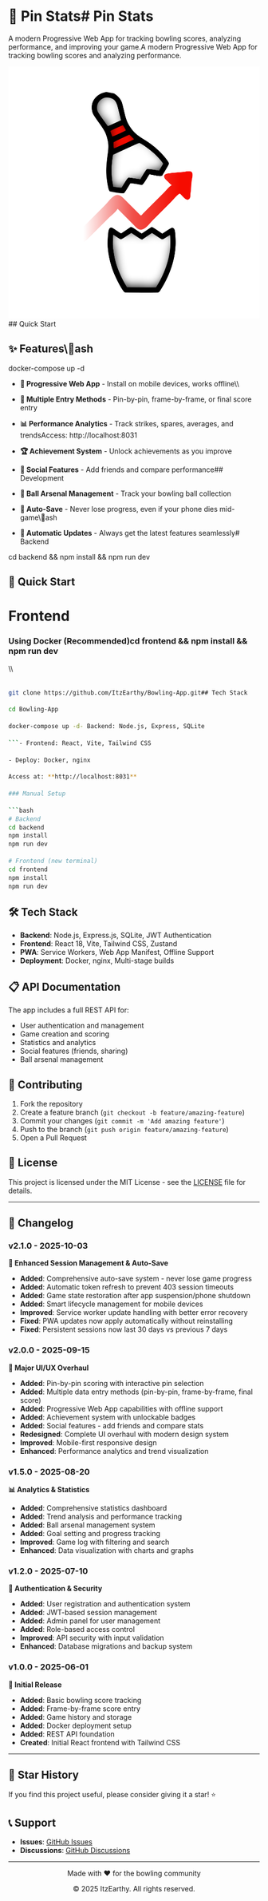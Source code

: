 ﻿# 🎳 Pin Stats#  Pin Stats



A modern Progressive Web App for tracking bowling scores, analyzing performance, and improving your game.A modern Progressive Web App for tracking bowling scores and analyzing performance.



![Pin Stats Screenshot](frontend/public/PinStats.png)## Quick Start



## ✨ Features\\\ash

docker-compose up -d

- **📱 Progressive Web App** - Install on mobile devices, works offline\\\

- **🎯 Multiple Entry Methods** - Pin-by-pin, frame-by-frame, or final score entry

- **📊 Performance Analytics** - Track strikes, spares, averages, and trendsAccess: http://localhost:8031

- **🏆 Achievement System** - Unlock achievements as you improve

- **👥 Social Features** - Add friends and compare performance## Development

- **🎳 Ball Arsenal Management** - Track your bowling ball collection

- **💾 Auto-Save** - Never lose progress, even if your phone dies mid-game\\\ash

- **🔄 Automatic Updates** - Always get the latest features seamlessly# Backend

cd backend && npm install && npm run dev

## 🚀 Quick Start

# Frontend

### Using Docker (Recommended)cd frontend && npm install && npm run dev

\\\

```bash

git clone https://github.com/ItzEarthy/Bowling-App.git## Tech Stack

cd Bowling-App

docker-compose up -d- Backend: Node.js, Express, SQLite

```- Frontend: React, Vite, Tailwind CSS

- Deploy: Docker, nginx

Access at: **http://localhost:8031**

### Manual Setup

```bash
# Backend
cd backend
npm install
npm run dev

# Frontend (new terminal)
cd frontend
npm install
npm run dev
```

## 🛠️ Tech Stack

- **Backend**: Node.js, Express.js, SQLite, JWT Authentication
- **Frontend**: React 18, Vite, Tailwind CSS, Zustand
- **PWA**: Service Workers, Web App Manifest, Offline Support
- **Deployment**: Docker, nginx, Multi-stage builds

## 📋 API Documentation

The app includes a full REST API for:
- User authentication and management
- Game creation and scoring
- Statistics and analytics
- Social features (friends, sharing)
- Ball arsenal management

## 🤝 Contributing

1. Fork the repository
2. Create a feature branch (`git checkout -b feature/amazing-feature`)
3. Commit your changes (`git commit -m 'Add amazing feature'`)
4. Push to the branch (`git push origin feature/amazing-feature`)
5. Open a Pull Request

## 📄 License

This project is licensed under the MIT License - see the [LICENSE](LICENSE) file for details.

---

## 📝 Changelog

### v2.1.0 - 2025-10-03
**🔄 Enhanced Session Management & Auto-Save**
- **Added**: Comprehensive auto-save system - never lose game progress
- **Added**: Automatic token refresh to prevent 403 session timeouts
- **Added**: Game state restoration after app suspension/phone shutdown
- **Added**: Smart lifecycle management for mobile devices
- **Improved**: Service worker update handling with better error recovery
- **Fixed**: PWA updates now apply automatically without reinstalling
- **Fixed**: Persistent sessions now last 30 days vs previous 7 days

### v2.0.0 - 2025-09-15
**🎯 Major UI/UX Overhaul**
- **Added**: Pin-by-pin scoring with interactive pin selection
- **Added**: Multiple data entry methods (pin-by-pin, frame-by-frame, final score)
- **Added**: Progressive Web App capabilities with offline support
- **Added**: Achievement system with unlockable badges
- **Added**: Social features - add friends and compare stats
- **Redesigned**: Complete UI overhaul with modern design system
- **Improved**: Mobile-first responsive design
- **Enhanced**: Performance analytics and trend visualization

### v1.5.0 - 2025-08-20
**📊 Analytics & Statistics**
- **Added**: Comprehensive statistics dashboard
- **Added**: Trend analysis and performance tracking
- **Added**: Ball arsenal management system
- **Added**: Goal setting and progress tracking
- **Improved**: Game log with filtering and search
- **Enhanced**: Data visualization with charts and graphs

### v1.2.0 - 2025-07-10
**🔐 Authentication & Security**
- **Added**: User registration and authentication system
- **Added**: JWT-based session management
- **Added**: Admin panel for user management
- **Added**: Role-based access control
- **Improved**: API security with input validation
- **Enhanced**: Database migrations and backup system

### v1.0.0 - 2025-06-01
**🎳 Initial Release**
- **Added**: Basic bowling score tracking
- **Added**: Frame-by-frame score entry
- **Added**: Game history and storage
- **Added**: Docker deployment setup
- **Added**: REST API foundation
- **Created**: Initial React frontend with Tailwind CSS

---

## 🌟 Star History

If you find this project useful, please consider giving it a star! ⭐

## 📞 Support

- **Issues**: [GitHub Issues](https://github.com/ItzEarthy/Bowling-App/issues)
- **Discussions**: [GitHub Discussions](https://github.com/ItzEarthy/Bowling-App/discussions)

---

<div align="center">
  <p>Made with ❤️ for the bowling community</p>
  <p>© 2025 ItzEarthy. All rights reserved.</p>
</div>